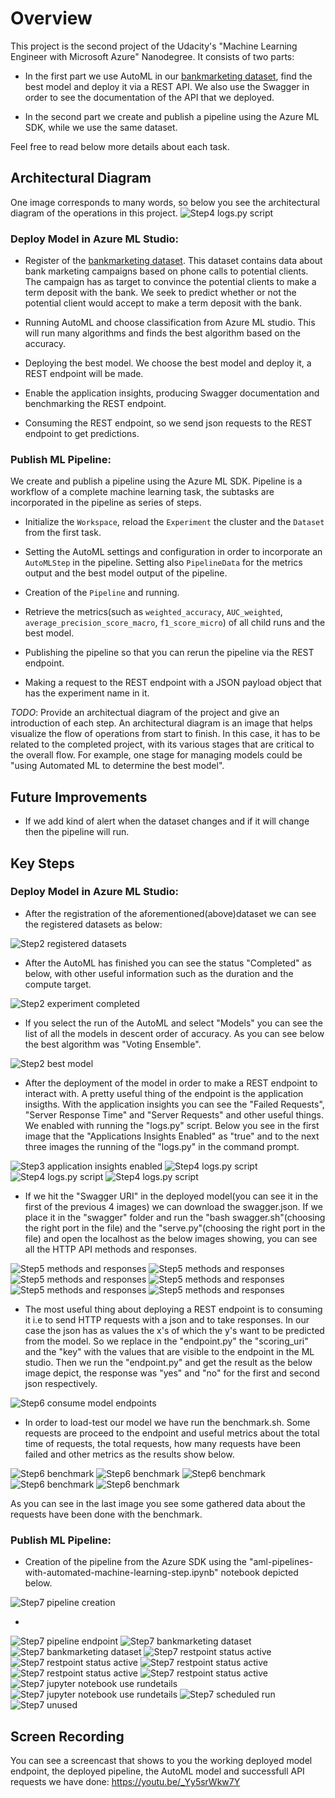 # Overview
This project is the second project of the Udacity's "Machine Learning Engineer with Microsoft Azure" Nanodegree.
It consists of two parts:

* In the first part we use AutoML in our [bankmarketing dataset](https://automlsamplenotebookdata.blob.core.windows.net/automl-sample-notebook-data/bankmarketing_train.csv), find the best model and deploy it via a REST API. We also use the Swagger in order to see the documentation of the API that we deployed.

* In the second part we create and publish a pipeline using the Azure ML SDK, while we use the same dataset.

Feel free to read below more details about each task.

## Architectural Diagram
One image corresponds to many words, so below you see the architectural diagram of the operations in this project.
![Step4 logs.py script](/screenshots/Architectural_Diagram.png)

### Deploy Model in Azure ML Studio:

* Register of the [bankmarketing dataset](https://automlsamplenotebookdata.blob.core.windows.net/automl-sample-notebook-data/bankmarketing_train.csv).
This dataset contains data about bank marketing campaigns based on phone calls to potential clients. The campaign has as target to convince the potential clients to make a term deposit with the bank. We seek to predict whether or not the potential client would accept to make a term deposit with the bank.

* Running AutoML and choose classification from Azure ML studio. This will run many algorithms and finds the best algorithm based on the accuracy.

* Deploying the best model. We choose the best model and deploy it, a REST endpoint will be made.

* Enable the application insights, producing Swagger documentation and benchmarking the REST endpoint.

* Consuming the REST endpoint, so we send json requests to the REST endpoint to get predictions.

### Publish ML Pipeline:

We create and publish a pipeline using the Azure ML SDK. Pipeline is a workflow of a complete machine learning task, the subtasks are incorporated in the pipeline as series of steps.

* Initialize the ```Workspace```, reload the ```Experiment``` the cluster and the ```Dataset``` from the first task.

* Setting the AutoML settings and configuration in order to incorporate an ```AutoMLStep``` in the pipeline. Setting also ```PipelineData``` for the metrics output and the best model output of the pipeline.

* Creation of the ```Pipeline``` and running.

* Retrieve the metrics(such as ```weighted_accuracy```, ```AUC_weighted```, ```average_precision_score_macro```, ```f1_score_micro```)  of all child runs and the best model.

* Publishing the pipeline so that you can rerun the pipeline via the REST endpoint.

* Making a request to the REST endpoint with a JSON payload object that has the experiment name in it.

*TODO*: Provide an architectual diagram of the project and give an introduction of each step. An architectural diagram is an image that helps visualize the flow of operations from start to finish. In this case, it has to be related to the completed project, with its various stages that are critical to the overall flow. For example, one stage for managing models could be "using Automated ML to determine the best model". 

## Future Improvements
* If we add kind of alert when the dataset changes and if it will change then the pipeline will run.

## Key Steps

### Deploy Model in Azure ML Studio:

* After the registration of the aforementioned(above)dataset we can see the registered datasets as below:

![Step2 registered datasets](/screenshots/step2_registered_datasets.png)

* After the AutoML has finished you can see the status "Completed" as below, with other useful information such as the duration and the compute target.

![Step2 experiment completed](/screenshots/step2_experiment_completed.png)

* If you select the run of the AutoML and select "Models" you can see the list of all the models in descent order of accuracy. As you can see below the best algorithm was "Voting Ensemble".

![Step2 best model](/screenshots/step2_best_model.png)

* After the deployment of the model in order to make a REST endpoint to interact with. A pretty useful thing of the endpoint is the application insigths. With the application insights you can see the "Failed Requests", "Server Response Time" and "Server Requests" and other useful things. We enabled with running the "logs.py" script. Below you see in the first image that the "Applications Insights Enabled" as "true" and to the next three images the running of the "logs.py" in the command prompt.

![Step3 application insights enabled](/screenshots/step4_applications_insights_enabled.png)
![Step4 logs.py script](/screenshots/step4_logs_script_part3.png)
![Step4 logs.py script](/screenshots/step4_logs_script_part2.png)
![Step4 logs.py script](/screenshots/step4_logs_script_part1.png)

* If we hit the "Swagger URI" in the deployed model(you can see it in the first of the previous 4 images) we can download the swagger.json. If we place it in the "swagger" folder and run the "bash swagger.sh"(choosing the right port in the file) and the "serve.py"(choosing the right port in the file) and open the localhost as the below images showing, you can see all the HTTP API methods and responses.

![Step5 methods and responses](/screenshots/step5_methods_and_responses.png)
![Step5 methods and responses](/screenshots/step5_methods_and_responses2.png)
![Step5 methods and responses](/screenshots/step5_methods_and_responses3.png)
![Step5 methods and responses](/screenshots/step5_methods_and_responses4.png)
![Step5 methods and responses](/screenshots/step5_methods_and_responses5.png)
![Step5 methods and responses](/screenshots/step5_methods_and_responses6.png)

* The most useful thing about deploying a REST endpoint is to consuming it i.e to send HTTP requests with a json and to take responses. In our case the json has as values the x's of which the y's want to be predicted from the model. So we replace in the "endpoint.py" the "scoring_uri" and the "key" with the values that are visible to the endpoint in the ML studio. Then we run the "endpoint.py" and get the result as the below image depict, the response was "yes" and "no" for the first and second json respectively.

![Step6 consume model endpoints](/screenshots/step6_json_result.png)

* In order to load-test our model we have run the benchmark.sh. Some requests are proceed to the endpoint and useful metrics about the total time of requests, the total requests, how many requests have been failed and other metrics as the results show below. 

![Step6 benchmark](/screenshots/step6(optional)benchmark1.png)
![Step6 benchmark](/screenshots/step6(optional)benchmark2.png)
![Step6 benchmark](/screenshots/step6(optional)benchmark3.png)
![Step6 benchmark](/screenshots/step6(optional)benchmark4.png)
![Step6 benchmark](/screenshots/step6(optional)benchmark5.png)

As you can see in the last image you see some gathered data about the requests have been done with the benchmark.

### Publish ML Pipeline:

* Creation of the pipeline from the Azure SDK using the "aml-pipelines-with-automated-machine-learning-step.ipynb" notebook depicted below.

![Step7 pipeline creation](/screenshots/step7_pipeline_created1.png)

* 

![Step7 pipeline endpoint](/screenshots/step7_pipeline_endpoint_completed1.png)
![Step7 bankmarketing dataset](/screenshots/step7_datasets1.png)
![Step7 bankmarketing dataset](/screenshots/step7_datasets2.png)
![Step7 restpoint status active](/screenshots/step7_published_pipeline_overview_1.png)
![Step7 restpoint status active](/screenshots/step7_published_pipeline_overview_2.png)
![Step7 restpoint status active](/screenshots/step7_published_pipeline_overview_3.png)
![Step7 restpoint status active](/screenshots/step7_published_pipeline_overview_4.png)
![Step7 restpoint status active](/screenshots/step7_published_pipeline_overview_5.png)
![Step7 jupyter notebook use rundetails](/screenshots/step7_use_run_details_1.png)
![Step7 jupyter notebook use rundetails](/screenshots/step7_use_run_details_2.png )
![Step7 scheduled run](/screenshots/unknown_step.png)
![Step7 unused](/screenshots/step7_pipeline_endpoint.png)


## Screen Recording
You can see a screencast that shows to you the working deployed model endpoint, the deployed pipeline, the AutoML model and successfull
API requests we have done: 
https://youtu.be/_Yy5srWkw7Y
